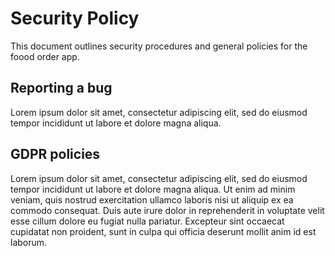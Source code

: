 # Security Policy

This document outlines security procedures and general policies for the foood order app.

## Reporting a bug

Lorem ipsum dolor sit amet, consectetur adipiscing elit, 
sed do eiusmod tempor incididunt ut labore et dolore magna aliqua.

## GDPR policies

Lorem ipsum dolor sit amet, consectetur adipiscing elit, 
sed do eiusmod tempor incididunt ut labore et dolore magna aliqua. 
Ut enim ad minim veniam, quis nostrud exercitation ullamco laboris nisi ut aliquip ex ea commodo consequat. 
Duis aute irure dolor in reprehenderit in voluptate velit esse cillum dolore eu fugiat nulla pariatur. 
Excepteur sint occaecat cupidatat non proident, sunt in culpa qui officia deserunt mollit anim id est laborum.
